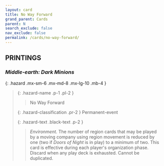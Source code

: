 ```yaml
---
layout: card
title: No Way Forward
grand_parent: Cards
parent: N
search_exclude: false
nav_exclude: false
permalink: /cards/no-way-forward/
---
```


## PRINTINGS


### _Middle-earth: Dark Minions_

{: .hazard .mx-sm-6 .mx-md-8 .mx-lg-10 .mb-4 }
> {: .hazard-name .p-1 .pl-2 }
> > <div class="hazard-mp"></div>
> > <div class="card-name">No Way Forward</div>
>
> {: .hazard-classification .pr-2 }
> Permanent-event
>
> {: .hazard-text .black-text .p-2 }
> > _Environment._ The number of region cards that may be played by a moving company using region movement is reduced by one (two if _Doors of Night_ is in play) to a minimum of two. This card is effective during each player's organization phase. Discard when any play deck is exhausted. Cannot be duplicated.  
>
